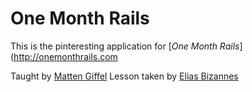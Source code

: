 # One Month Rails

This is the pinteresting application for [*One Month Rails*](http://onemonthrails.com

Taught by [Matten Giffel](http://mattangriffel.com)
Lesson taken by [Elias Bizannes](http://eliasbizannes.com)
